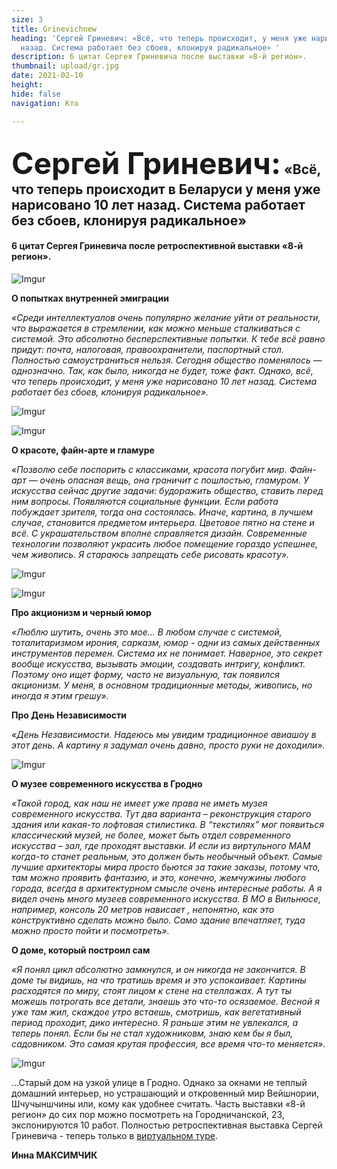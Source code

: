 ```yaml
---
size: 3
title: Grinevichnew
heading: 'Сергей Гриневич: «Всё, что теперь происходит, у меня уже нарисовано 10 лет
  назад. Система работает без сбоев, клонируя радикальное» '
description: 6 цитат Сергея Гриневича после выставки «8-й регион».
thumbnail: upload/gr.jpg
date: 2021-02-10
height: 
hide: false
navigation: Кто

---
```

## <span style="font-size: 3rem;">Сергей Гриневич:</span> «Всё, что теперь происходит в Беларуси у меня уже нарисовано 10 лет назад. Система работает без сбоев, клонируя радикальное»

#### 6 цитат Сергея Гриневича после ретроспективной выставки «8-й регион».

![Imgur](https://i.imgur.com/BSGPKe3.jpg)

**О попытках внутренней эмиграции**

_«Среди интеллектуалов очень популярно желание уйти от реальности, что выражается в стремлении, как можно меньше сталкиваться с системой. Это абсолютно бесперспективные попытки. К тебе всё равно придут: почта, налоговая, правоохранители, паспортный стол. Полностью самоустраниться нельзя. Сегодня общество поменялось — однозначно. Так, как было, никогда не будет, тоже факт. Однако, всё, что теперь происходит, у меня уже нарисовано 10 лет назад. Система работает без сбоев, клонируя радикальное»._ 

![Imgur](https://i.imgur.com/VpFLoEo.jpg)

![Imgur](https://i.imgur.com/J8S8xh4.jpg)

**О красоте, файн-арте и гламуре**

_«Позволю себе поспорить с классиками, красота погубит мир. Файн-арт — очень опасная вещь, она граничит с пошлостью, гламуром.  У искусства сейчас другие задачи: будоражить общество, ставить перед ним вопросы. Появляются социальные функции. Если работа побуждает зрителя, тогда она состоялась. Иначе, картина, в лучшем случае, становится предметом интерьера. Цветовое пятно на стене и всё. С украшательством вполне справляется дизайн. Современные технологии позволяют украсить любое помещение гораздо успешнее, чем живопись. Я стараюсь запрещать себе рисовать красоту»._

![Imgur](https://i.imgur.com/6vagtlT.jpg)

![Imgur](https://i.imgur.com/GsWqYKY.jpg)

**Про акционизм и черный юмор**

_«Люблю шутить, очень это мое… В любом случае с системой,  тоталитаризмом ирония, сарказм, юмор -  одни из самых действенных инструментов перемен. Система их не понимает. Наверное, это секрет вообще искусства, вызывать эмоции, создавать интригу, конфликт. Поэтому оно ищет форму, часто не визуальную, так появился акционизм. У меня, в основном традиционные методы, живопись, но иногда я этим грешу»._ 

**Про День Независимости**

_«День Независимости. Надеюсь мы увидим традиционное авиашоу в этот день. А картину я задумал очень давно, просто руки не доходили»._

![Imgur](https://i.imgur.com/ilgWUP7.jpg)

**О музее современного искусства в Гродно**

_«Такой город, как наш не имеет уже права не иметь музея современного искусства. Тут два варианта – реконструкция старого здания или какая-то лофтовая стилистика. В “текстилях” мог появиться  классический музей, не более, может быть отдел современного искусства – зал, где проходят выставки. И если из виртульного МАМ когда-то станет реальным, это должен быть  необычный объект. Самые лучшие архитекторы мира просто бьются за такие заказы, потому что, там можно проявить фантазию,  и это, конечно, жемчужины любого города, всегда в архитектурном смысле очень интересные работы. А я видел очень много музеев современного искусства. В МО в Вильнюсе, например, консоль 20 метров нависает , непонятно, как это конструктивно сделать можно было. Само здание впечатляет, туда можно просто пойти и посмотреть»._

**О доме, который построил сам**

_«Я понял цикл абсолютно замкнулся, и он никогда не закончится. В доме ты видишь, на что тратишь время и это успокаивает. Картины расходятся по миру, стоят лицом к стене на стеллажах. А тут ты можешь потрогать все детали, знаешь это что-то осязаемое. Весной я уже там жил, скаждое утро встаешь, смотришь, как вегетативный период проходит, дико интересно. Я раньше этим не увлекался, а теперь понял. Если бы не стал художниковм, знаю кем бы я был, садовником. Это самая крутая профессия, все время что-то меняется»._

![Imgur](https://i.imgur.com/iKfAJqO.jpg)

…Старый дом на узкой улице в Гродно. Однако за окнами не теплый домашний интерьер, но устрашающий и откровенный мир Вейшнории, Шчучыншчины или, кому как удобнее считать. 
Часть выставки «8-й регион» до сих пор можно посмотреть на Городничанской, 23, экспонируются 10 работ. Полностью ретроспективная выставка Сергей Гриневича - теперь только в [виртуальном туре](https://mamgrodno.netlify.app/panorama/pano2.html).

**Инна МАКСИМЧИК**
